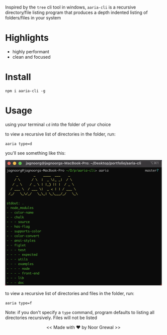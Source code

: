 Inspired by the `tree` cli tool in windows, `aaria-cli` is a recursive directory/file listing program that produces a depth indented listing of folders/files in your system

# Highlights

- highly performant
- clean and focused

# Install

```
npm i aaria-cli -g
```

# Usage 

using your terminal `cd` into the folder of your choice

to view a recursive list of directories in the folder, run: 

```
aaria type=d
```

you'll see something like this: 

![alt text](aaria.png)

to view a recursive list of directories and files in the folder, run:

```
aaria type=f
```

Note: if you don't specify a `type` command, program defaults to listing all directories recursively. Files will not be listed

<center> << Made with ♥ by Noor Grewal >>  </center>
